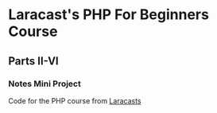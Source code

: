 <h1>Laracast's PHP For Beginners Course</h1>
<h2>Parts II-VI</h2>
<h3>Notes Mini Project</h3>
<p>Code for the PHP course from <a href="https://laracasts.com/series/php-for-beginners-2023-edition">Laracasts</a></p>
